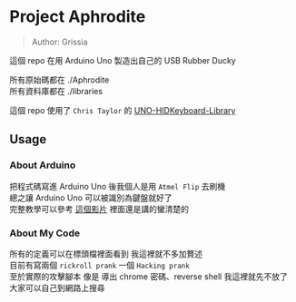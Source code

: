 # Project Aphrodite

> Author: Grissia

這個 repo 在用 Arduino Uno 製造出自己的 USB Rubber Ducky  

所有原始碼都在 ./Aphrodite  
所有資料庫都在 ./libraries  

這個 repo 使用了 `Chris Taylor` 的 [UNO-HIDKeyboard-Library](https://github.com/SFE-Chris/UNO-HIDKeyboard-Library)  

## Usage

### About Arduino

把程式碼寫進 Arduino Uno 後我個人是用 `Atmel Flip` 去刷機  
總之讓 Arduino Uno 可以被識別為鍵盤就好了  
完整教學可以參考 [這個影片](https://youtu.be/tlYMNxC_Ptk?si=IKFBvYCEtdqjvGu3) 裡面還是講的蠻清楚的  

### About My Code

所有的定義可以在標頭檔裡面看到 我這裡就不多加贅述  
目前有寫兩個 `rickroll prank` 一個 `Hacking prank`  
至於實際的攻擊腳本 像是 導出 chrome 密碼、reverse shell 我這裡就先不放了  
大家可以自己到網路上搜尋  
